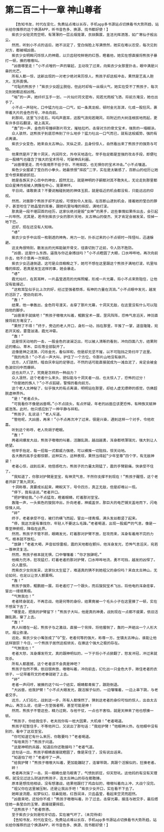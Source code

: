 # 第二百二十一章 神山尊者
        【告知书友，时代在变化，免费站点难以长存，手机app多书源站点切换看书大势所趋，站长给你推荐的这个换源APP，听书音色多、换源、找书都好使！】
       紫衣少女轻灵而空明，有薄薄的一层云烟笼罩，衣袂飘展，圣洁光辉洒落，如广寒仙子般出尘。
       然而，听到小不点的话后，她不淡定了，莹白俏脸上写满愤然，她实在难以忍受，每次见到对方，都被喊凶兽。
       紫衣少女明眸闪烁惊人的神霞，以贝齿轻咬鲜艳的红唇，瞪着他，她实在想直接将熊孩子暴打一顿，揍的嗷嗷叫。
       “凶兽哪里走！”小不点噌的一声的窜起，主动攻了过来，向紫衣少女那里扑击，眼中满是兴奋的光芒。
       所有人都一惊，这新出现的一对老少绝对来历惊人，熊孩子却这般冲击，果然是艺高人胆大，无所畏惧。
       “可耻的熊孩子！”紫衣少女超尘脱俗，但此时却有一丝烟火气，她实在受不了熊孩子，每次见到她都这般凶残。
       “嗡”的一声，她纤纤玉手一划，一片灿烂符文密布，宛若光雨般飞洒，将前方淹没，她也出手了。
       小不点一声轻叱，口中猛力吐出一口气，如一条真龙般，顿时金光澎湃，化成一股狂风，裹带着大片的金色符号，冲击向前。
       刹那间，这里飞沙走石，呜呜声震耳，这股气浪宛若飓风，将附近的大树连根拔地而起，更有许多巨石翻滚，砸上高天。
       “轰”的一声，金色符号撞碎那片符文，摧枯拉朽，击穿对方的骨文宝术，强势的一塌糊涂。
       众人骇然，这熊孩子到底恐怖到了什么地步？猛力吐出一口气而已，就有这般威势，强的有点离谱。
       紫衣少女变色，她来自太古神山，天纵之资，且身份惊人，自然看出来了熊孩子的强势与可怕。
       他果然是开了第十洞天，内润符文，外夺天地造化，举手抬足都是至强的攻击手段，即便吐出一股精气也蕴含了强大的宝术符号，可破神兵利器。
       “凶兽哪里走，而今我境界不低于你，不用摔跤，也无惧你的宝术冲击。”小不点嚷道。
       紫色少女握紧了莹白的小拳头，她最愤恨“摔跤”二字，实在是太敏感了，百断山的经历让她至今想来都欲抓狂。
       她是各族天才心目中的神女，超然无比，就是神明的子嗣都对其不敢失礼，无论走到那里都如众星捧月般被人拥簇在中心，笼罩神环。
       平日间，谁敢亵渎？不要说触碰到她的神体玉肌，就是临近的机会都没有，只能远远的仰视。
       然而，对面那个熊孩子却不这般，可恨到令人发指，在百断山逮到机会，搂着她的莹白的脖子，甚至咬住了她晶莹的耳垂，跟她叽里咕噜的摔跤，满地打滚。
       那真是一段不堪回首的经历，这家伙绝对是毁“女神”的黑手，这些事情如果传出去，会引起一片哗然。尤其是，若传到紫衣少女的那片天地，太古神山的俊杰、天才肯定会被发呆，惊掉一地下巴。
       还好，现在还没有人知晓。
       “哧”
       紫衣少女手中出现一枚剔透的神角，用力一划，扑杀过来的小不点顿时一阵怪叫，迅速躲避。
       这支角很特别，散发出的光辉能破开骨文，径直切到了近前，令人防不胜防。
       “凶兽，这是什么东西，逼我与你近身搏战吗？”小不点瞪圆了大眼，口水哗哗地，再次向前扑去，他不介意再一次摔跤。
       紫衣少女迅速倒退，这可是众目睽睽之下，她可不想在这里跟这个熊孩子满地打滚，叽里咕噜的摔跤，若真是发生这样的事，她会暴走。
       “哧”
       霞光灿烂，在其耳畔，一片晶莹透亮的光辉照耀，形成一片光幕，将小不点来势阻住，让他没有能接近。
       “这枚耳坠似乎比上次的好，经过至强者祭炼，有神的力量在流淌。”小不点眼中发光，越发的活跃了，使劲向前冲。
       “轰！”
       结果，他一拳轰出，金色符号漫天，击穿了那片光幕，十洞天无敌，在这里没有什么可以阻挡他的脚步。
       “凶兽束手就擒吧！”熊孩子嗷嗷大叫着，鲲鹏宝术一展，罡风阵阵，恐怖气息滔天，神羽直接将前方淹没了。
       “果然了不得！”终于，旁边的老人开口，身形一动，挡在那里，平推了一掌，道音隆隆，宛若开天般，雾霭汹涌，霞光冲霄。
       “轰！”
       这是惊天动地的一击，一股金色的波澜泛出，可以被人清晰的看到，冲向四面八方，结果附近的矮山、草木、巨石等全部裂开了。
       这像是神之涟漪，闪烁金光，看似祥和，但是却无坚不摧，以不可阻挡之势扫平了这里。
       “我的肉汤！”小不点一声大叫，护住了一个方位，令那片山地没有崩开。
       远方，人们骇然，暗自庆幸站的足够远，不然的话可能直接就成为一滩血泥了，肯定会被金色波纹扫中而爆碎。
       这也太吓人了，究竟是怎样的一种战力？
       众人凛然，这个老者什么来头，貌似能与十洞天者一战，也太惊人了，恐怖的过分！
       “你是她的族人？”小不点狐疑，警惕的看向前方。
       这个老人太神秘了，似乎强大的有点离谱，明明站在那里，却给人虚无缥缈的感觉，仿佛超脱虚神界外。
       “是！”老者点头。
       “可我看你不像是凶兽啊。”小不点挠头，有点怀疑，年老的凶兽应该更恐怖，有种族天赋神威浩荡。此时，他只感应到了一种平静与祥和。
       “熊孩子，乱说话！”老人斥道。
       “管他呢，大凶兽，再来！”小不点再次冲了过来，很是兴奋，遇到这样一个对手，令他欢喜。
       听到这个称呼，老人吹胡子瞪眼。
       “轰！”
       两者间爆发大战，熊孩子嗷嗷的叫着，活蹦乱跳，越战越勇，浑身都喷薄瑞光，强大到让人绝望。
       他举手抬足，每一招每一式都威力强绝，可以横推一切阻挡，惊天动地。
       各大教的高手全都惊颤，这种实力，这种表现，果然当得起“少年至尊”四个字，有无敌神姿！
       老者心惊，战到后来，他倍感吃力，熊孩子的力量太刚猛了，震的手臂剧痛，快承受不住了。
       “我知道了，你那对护臂是至宝，有神灵气息，不然你支撑不到现在！”熊孩子醒悟，这个老者开辟了第九洞天。
       十洞称尊，真要成长起来，睥睨天下，号令四方，真正无敌，但是却难以一现。
       “停下，我有话说。”老者开口。
       “把护臂给我。”小不点猛攻，瞪着眼睛，盯着那对至宝。
       轰隆一声，一头紫色的狻猊冲出，扑向老者，神威盖世，那巨大的电芒铺天盖地而下，闪电惊悚人间。
       “砰”
       终于，老者承受不住，被打的横飞而起，冒出一缕青烟，满头发丝都竖了起来。
       “停，我这次是有事找你，年轻人不要这么毛躁。”老者喝道，出现一股威严的气息，像是一尊至神俯视，降临在此界。
       然而，熊孩子不管不顾，眼睛发光，盯着那对护臂不放，狂攻而来，浑身有着用不完的力气，根本就不放松。
       “放肆！”老者大喝，声音如惊雷般，震的天地都在颤抖，他浑身发光，恐怖气息滔天，宛若一尊神灵复活。
       然而，熊孩子根本就无惧，口中嚷嚷着：“你才放肆呢。”
       他精力充沛，狂攻猛打，盯着老者的那对护臂，口水哗哗地流，勇不可挡，越发的凶悍了。
       众人震惊。
       而紫衣少女则发呆，这家伙太生猛了，难道真的猜不到她祖父的身份吗？来自太古神山，无论如何，也足以让世人颤栗啊。
       “轰！”
       熊孩子强势，鲲鹏翅一展，将老者打了一个跟头，而后狻猊宝术飞出，将他电的浑身痉挛，冒出一缕缕黑烟。
       “气煞我也！”
       老者转身就走，不再恋战，他是何等的身份，结果竟被一个毛头小子在这里揍了一顿，实在不想呆下去了。
       “哪里走，把我的护臂留下！”熊孩子大叫，他是真的神勇，战到现在一点都不疲累，依旧活蹦乱跳，窜了上去。
       “轰！”
       两人纠缠在一起，熊孩子与之激战，直接一个背摔，将他撂倒了，轰的一声砸出一个人形大坑，烟尘弥漫。
       远处，紫衣少女小嘴张成了“O”型，老者何等的强大，称尊一方，坐镇太古神山，谁能让他这样狼狈？今日，一个熊孩子居然这般顽劣，在揍这个强大之极的存在。
       “气煞我也！”
       老者大怒，浑身爆发符文，真的跟神明似的，一下子将小不点掀翻了，怒发冲冠，冲过来就攻杀。
       所有人都震撼，这个老者该不会真是神吧？
       熊孩子怡然不惧，依旧很奔放，嗷嗷叫着，冲向前去，幻化出一只金色大手，揪住老者的衣领子，一记带着符文的老拳就砸了上去。
       “砰”
       老者一声闷哼，被揍的这个叫一个结实，眼睛都青紫了，踉跄倒退。
       “大凶兽，给我护臂！”小不点大眼发光，跟活猴子似的，一边嚷嚷着，一边上串下跳，与老者交手。
       远方，人们石化，战到这一步，所有人都悚然了，猜到这老者的身份可怕的惊人，出自太古神山，再怎么说，也是一方至强者啊，甚至可能是神！
       然而，熊孩子不管这些，精力过剩，与他干仗，一点也不害怕，就是天神来了他也想揍一顿。
       “熊孩子，你给我住手，老夫找你有一桩大因果，大机缘！”老者喝道。
       熊孩子短暂住手，不等他开口，又说出了那句话：“我给护臂！”他眼神火热，在他眼中没有别的，看中了这双至宝。
       “你可知道它有什么来历，你敢要吗？”老者喝道。
       “有啥来历？”熊孩子问道。
       “这是神明的兵器，知道后你还敢接吗？”老者气道。
       这句话一出，熊孩子眼睛直接就瞪圆了，像是呆住了，没有说出话来。
       “知道怕了吧？”老者哼了一声。
       “给我护臂！”熊孩子嗷嗷大叫着，更加能蹦跶了，连窜带跳，真跟个活猴似的，狂揍老者。
       砰！
       老者再次挨了一击，另一眼睛也是乌眼青了，气愤到抓狂，仰天怒吼。这他妈的有没有天理啊，就没见过这么财迷的熊孩子，连太古神山的存在都敢揍。
       原本是想找他相谈，没有想激战，结果他跟打了鸡血似的，嗷嗷叫着向上冲，大战个没完。
       “祖父你在这里被压制，还是让我出手吧！”紫衣少女开口，实在看不下去了。
       她眸波流霞，如梦似幻，琼鼻挺翘，红唇润泽，贝齿晶莹，看起来空灵而超然。
       “凶兽来吧，还怕你不成！”熊孩子嗷嗷叫着，扑了过去，击穿光幕，接连与她交手，最后搭住她一条莹白的玉臂，直接就要摔跤。
       “这熊孩子！”老者愤懑。
       至于紫衣少女则是咬牙切齿，实在被气坏了。（未完待续）
       【告知书友，时代在变化，免费站点难以长存，手机app多书源站点切换看书大势所趋，站长给你推荐的这个换源APP，听书音色多、换源、找书都好使！】